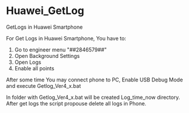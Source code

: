 # Huawei_GetLog
GetLogs in Huawei Smartphone

 For Get Logs in Huawei Smartphone, You have to:

1. Go to engineer menu "*#*#2846579#*#*"
2. Open Background Settings
3. Open Logs
4. Enable all points

 After some time You may connect phone to PC, Enable USB Debug Mode and execute Getlog_Ver4_x.bat

 In folder with Getlog_Ver4_x.bat will be created Log_time_now directory.
 After get logs the script propouse delete all logs in Phone.
